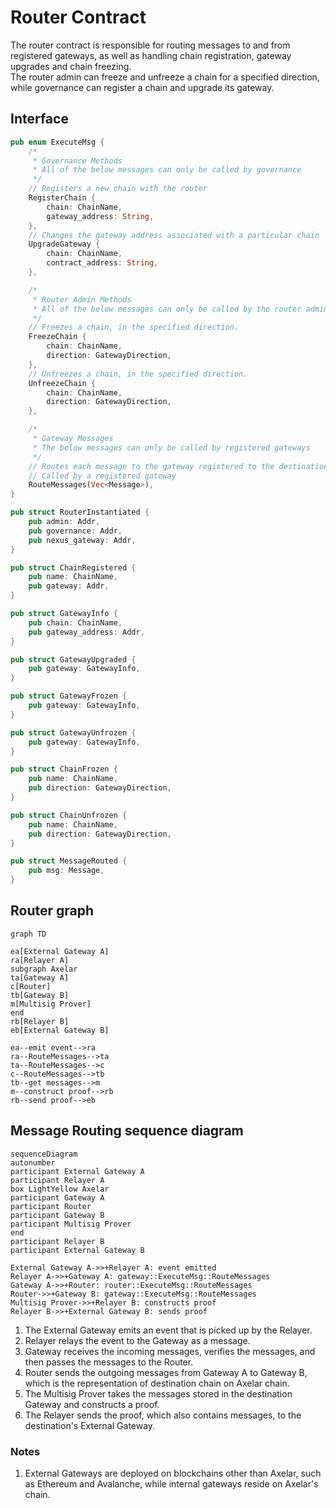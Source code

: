 # Router Contract

The router contract is responsible for routing messages to and from registered gateways, as well as handling chain
registration, gateway upgrades and chain freezing.
<br>
The router admin can freeze and unfreeze a chain for a specified direction, while governance can register a chain and
upgrade its gateway.

## Interface

```Rust
pub enum ExecuteMsg {
    /*
     * Governance Methods
     * All of the below messages can only be called by governance
     */
    // Registers a new chain with the router
    RegisterChain {
        chain: ChainName,
        gateway_address: String,
    },
    // Changes the gateway address associated with a particular chain
    UpgradeGateway {
        chain: ChainName,
        contract_address: String,
    },

    /*
     * Router Admin Methods
     * All of the below messages can only be called by the router admin
     */
    // Freezes a chain, in the specified direction.
    FreezeChain {
        chain: ChainName,
        direction: GatewayDirection,
    },
    // Unfreezes a chain, in the specified direction.
    UnfreezeChain {
        chain: ChainName,
        direction: GatewayDirection,
    },

    /*
     * Gateway Messages
     * The below messages can only be called by registered gateways
     */
    // Routes each message to the gateway registered to the destination chain.
    // Called by a registered gateway
    RouteMessages(Vec<Message>),
}

pub struct RouterInstantiated {
    pub admin: Addr,
    pub governance: Addr,
    pub nexus_gateway: Addr,
}

pub struct ChainRegistered {
    pub name: ChainName,
    pub gateway: Addr,
}

pub struct GatewayInfo {
    pub chain: ChainName,
    pub gateway_address: Addr,
}

pub struct GatewayUpgraded {
    pub gateway: GatewayInfo,
}

pub struct GatewayFrozen {
    pub gateway: GatewayInfo,
}

pub struct GatewayUnfrozen {
    pub gateway: GatewayInfo,
}

pub struct ChainFrozen {
    pub name: ChainName,
    pub direction: GatewayDirection,
}

pub struct ChainUnfrozen {
    pub name: ChainName,
    pub direction: GatewayDirection,
}

pub struct MessageRouted {
    pub msg: Message,
}
```

## Router graph

```mermaid
graph TD

ea[External Gateway A]
ra[Relayer A]
subgraph Axelar
ta[Gateway A]
c[Router]
tb[Gateway B]
m[Multisig Prover]
end
rb[Relayer B]
eb[External Gateway B]

ea--emit event-->ra
ra--RouteMessages-->ta
ta--RouteMessages-->c
c--RouteMessages-->tb
tb--get messages-->m
m--construct proof-->rb
rb--send proof-->eb

```

## Message Routing sequence diagram

```mermaid
sequenceDiagram
autonumber
participant External Gateway A
participant Relayer A
box LightYellow Axelar
participant Gateway A
participant Router
participant Gateway B
participant Multisig Prover
end
participant Relayer B
participant External Gateway B

External Gateway A->>+Relayer A: event emitted
Relayer A->>+Gateway A: gateway::ExecuteMsg::RouteMessages
Gateway A->>+Router: router::ExecuteMsg::RouteMessages
Router->>+Gateway B: gateway::ExecuteMsg::RouteMessages
Multisig Prover->>+Relayer B: constructs proof
Relayer B->>+External Gateway B: sends proof 
```

1. The External Gateway emits an event that is picked up by the Relayer.
2. Relayer relays the event to the Gateway as a message.
3. Gateway receives the incoming messages, verifies the messages, and then passes the messages to the Router.
4. Router sends the outgoing messages from Gateway A to Gateway B, which is the representation of destination chain on
   Axelar chain.
5. The Multisig Prover takes the messages stored in the destination Gateway and constructs a proof.
6. The Relayer sends the proof, which also contains messages, to the destination's External Gateway.

### Notes

1. External Gateways are deployed on blockchains other than Axelar, such as Ethereum and Avalanche, while internal
   gateways reside on Axelar's chain.
